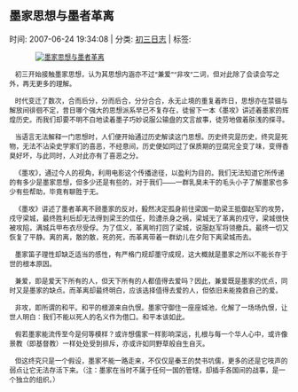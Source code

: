 
<h2>墨家思想与墨者革离</h2>

<span class="time SG_txtc">时间: 2007-06-24 19:34:08 | 分类: [初三日志](./BlogClass_初三日志.md) | 标签: </span>
<!--
<table>
    <tbody>
        <tr>
            <td>时间: 2007-06-24 19:34:08</td>
            <td>分类: [初三日志](./BlogClass_初三日志.md) </td>
            <td> 标签:  </td>
        </tr>
    </tbody>
</table>
-->
<div class="articalContent" id="sina_keyword_ad_area2">
<div>
<p><font style="FONT-SIZE: 12px"> <wbr/> <wbr/> <wbr/> <wbr/> <wbr/> <wbr/> <wbr/> <wbr/> <wbr/> <wbr/> <wbr/> <wbr/> <wbr/> <wbr/>
<a href="http://s9.sinaimg.cn/orignal/497675f25a193afca9a48" target="_blank"><img alt="墨家思想与墨者革离" border="0" real_src="http://s9.sinaimg.cn/bmiddle/497675f25a193afca9a48" src="//simg.sinajs.cn/blog7style/images/common/sg_trans.gif" title="墨家思想与墨者革离"/></a></font></p>
<p><font style="FONT-SIZE: 12px"> <wbr/> <wbr/> <wbr/>
初三开始接触墨家思想，认为其思想内涵亦不过“兼爱”“非攻”二词，但对此除了会读会写之外，再无更多的理解。</font></p>
<p><font style="FONT-SIZE: 12px"> <wbr/> <wbr/> <wbr/>
时代变迁了数次，合而后分，分而后合，分分合合，永无止境的重复着昨日，思想亦在禁锢与解放间徘徊不定，昔日哪个强大的思想派系早已不复存在，徒留下一本《墨攻》讲述着墨家的辉煌历史。而我们却要不明不白地读着墨子巧妙说服公输盘的文言故事，徒劳地做着肤浅的探寻。</font></p>
<p><font style="FONT-SIZE: 12px"> <wbr/> <wbr/> <wbr/>
当语言无法解释一门思想时，人们便开始通过历史解读这门思想。历史终究是历史，终究是死物，无法不沾染史学家们的喜恶，不经意间，历史便如同过了保质期的豆腐完全变了味，变得香臭好坏，与此同时，人对此亦有了喜恶之分。</font></p>
<p><font style="FONT-SIZE: 12px"> <wbr/> <wbr/> <wbr/>
《墨攻》，通过今人的视角，利用电影这个传播途径，以盈利为目的。我们无法知道它所传递的有多少是墨家思想，但多少还是有些的，对于我们——一群乳臭未干的毛头小子了解墨家也多少有些帮助，毕竟有聊胜于无。</font></p>
<p><font style="FONT-SIZE: 12px"> <wbr/> <wbr/> <wbr/>
《墨攻》讲述了墨者革离不顾墨家的反对，毅然决定孤身前往梁国一助梁王抵御赵军的攻势，戍守梁城，最终胜利后却无法得到梁王的信任，险遭杀身之祸，梁城无了革离的戍守，梁城很快被攻陷，满城兵甲布衣尽受俘。为了信义，革离哟打回了梁城，说服赵军将领撤兵。最终一切又恢复了平静。离的离，散的散，死的死，而革离带着一群幼儿在夕阳下离梁城而去。</font></p>
<p><font style="FONT-SIZE: 12px"> <wbr/> <wbr/> <wbr/>
墨家笛子理性却缺乏适当的感性，有严格门规却墨守成规，这大概就是墨家之所以不能长存于世的根本原因。</font></p>
<p><font style="FONT-SIZE: 12px"> <wbr/> <wbr/> <wbr/>
兼爱，即是爱天下所有的人，但天下所有的人都值得去爱吗？因此，兼爱既是墨家的优点，同时又是墨家的缺点。而革离却最终明白，应该选择值得去爱的人，但依旧未能挽救自己的爱。</font></p>
<p><font style="FONT-SIZE: 12px"> <wbr/> <wbr/> <wbr/>
非攻，即所谓的和平。和平的根源来自仇恨。墨家守御住一座座城池，化解了一场场仇恨，让世人明白：我们不能以死人的名义作为借口。和平本该如此。</font></p>
<p><font style="FONT-SIZE: 12px"> <wbr/> <wbr/> <wbr/>
假若墨家能流传至今是何等模样？或许想儒家一样影响深远，扎根与每一个华人心中，或许像景教（即基督教）一样处处受到排斥，亦或许如同野草般自生自灭。</font></p>
<p><font style="FONT-SIZE: 12px"> <wbr/> <wbr/> <wbr/>
但这终究只是一个假设，墨家不能一路走来，不仅仅是秦王的焚书坑儒，更多的还是它吱声的弱点让它无法存活下来。（注：墨家在当时不属于任何一国的管辖，却插手各国间的战事，是一个独立的组织。）</font></p>
</div>
</div>
